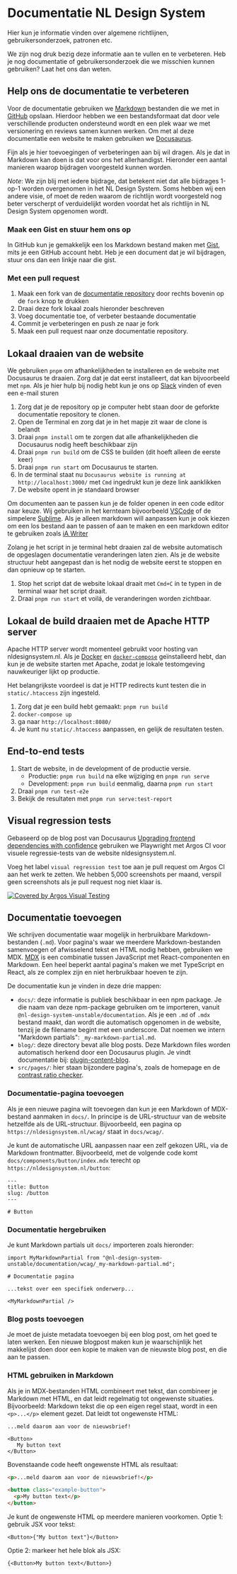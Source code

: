 # Documentatie NL Design System

Hier kun je informatie vinden over algemene richtlijnen, gebruikersonderzoek, patronen etc.

We zijn nog druk bezig deze informatie aan te vullen en te verbeteren. Heb je nog documentatie of gebruikersonderzoek die we misschien kunnen gebruiken? Laat het ons dan weten.

## Help ons de documentatie te verbeteren

Voor de documentatie gebruiken we [Markdown](https://www.markdownguide.org/basic-syntax/) bestanden die we met in [GitHub](https://github.com/nl-design-system/documentatie) opslaan. Hierdoor hebben we een bestandsformaat dat door vele verschillende producten ondersteund wordt en een plek waar we met versionering en reviews samen kunnen werken.
Om met al deze documentatie een website te maken gebruiken we [Docusaurus](https://docusaurus.io).

Fijn als je hier toevoegingen of verbeteringen aan bij wil dragen. Als je dat in Markdown kan doen is dat voor ons het allerhandigst.
Hieronder een aantal manieren waarop bijdragen voorgesteld kunnen worden.

_Note_: We zijn blij met iedere bijdrage, dat betekent niet dat alle bijdrages 1-op-1 worden overgenomen in het NL Design System. Soms hebben wij een andere visie, of moet de reden waarom de richtlijn wordt voorgesteld nog beter verscherpt of verduidelijkt worden voordat het als richtlijn in NL Design System opgenomen wordt.

### Maak een Gist en stuur hem ons op

In GitHub kun je gemakkelijk een los Markdown bestand maken met [Gist](https://gist.github.com), mits je een GitHub account hebt.
Heb je een document dat je wil bijdragen, stuur ons dan een linkje naar die gist.

### Met een pull request

1. Maak een fork van de [documentatie repository](https://github.com/nl-design-system/documentatie) door rechts bovenin op de `fork` knop te drukken
2. Draai deze fork lokaal zoals hieronder beschreven
3. Voeg documentatie toe, of verbeter bestaande documentatie
4. Commit je verbeteringen en push ze naar je fork <!-- TODO: Commit guidelines-->
5. Maak een pull request naar onze documentatie repository. <!-- TODO: PR guidelines-->

## Lokaal draaien van de website

We gebruiken `pnpm` om afhankelijkheden te installeren en de website met Docusaurus te draaien. Zorg dat je dat eerst installeert, dat kan bijvoorbeeld met `npm`.
Als je hier hulp bij nodig hebt kun je ons op [Slack](https://praatmee.codefor.nl) vinden of even een e-mail sturen

1. Zorg dat je de repository op je computer hebt staan door de geforkte documentatie repository te clonen.
2. Open de Terminal en zorg dat je in het mapje zit waar de clone is belandt
3. Draai `pnpm install` om te zorgen dat alle afhankelijkheden die Docusaurus nodig heeft beschikbaar zijn
4. Draai `pnpm run build` om de CSS te builden (dit hoeft alleen de eerste keer)
5. Draai `pnpm run start` om Docusaurus te starten.
6. In de terminal staat nu `Docusaurus website is running at http://localhost:3000/` met `Cmd` ingedrukt kun je deze link aanklikken
7. De website opent in je standaard browser

Om documenten aan te passen kun je de folder openen in een code editor naar keuze. Wij gebruiken in het kernteam bijvoorbeeld [VSCode](https://code.visualstudio.com) of de simpelere [Sublime](https://www.sublimetext.com).
Als je alleen markdown will aanpassen kun je ook kiezen om een los bestand aan te passen of aan te maken en een markdown editor te gebruiken zoals [iA Writer](https://ia.net/writer)

Zolang je het script in je terminal hebt draaien zal de website automatisch de opgeslagen documentatie veranderingen laten zien.
Als je de website structuur hebt aangepast dan is het nodig de website eerst te stoppen en dan opnieuw op te starten.

1. Stop het script dat de website lokaal draait met `Cmd+C` in te typen in de terminal waar het script draait.
2. Draai `pnpm run start` et voilá, de veranderingen worden zichtbaar.

## Lokaal de build draaien met de Apache HTTP server

Apache HTTP server wordt momenteel gebruikt voor hosting van nldesignsystem.nl. Als je [Docker](https://docs.docker.com/desktop/) en [`docker-compose`](https://docs.docker.com/compose/install/) geïnstalleerd hebt, dan kun je de website starten met Apache, zodat je lokale testomgeving nauwkeuriger lijkt op productie.

Het belangrijkste voordeel is dat je HTTP redirects kunt testen die in `static/.htaccess` zijn ingesteld.

1. Zorg dat je een build hebt gemaakt: `pnpm run build`
2. `docker-compose up`
3. ga naar `http://localhost:8080/`
4. Je kunt nu `static/.htaccess` aanpassen, en gelijk de resultaten testen.

## End-to-end tests

1. Start de website, in de development of de productie versie.
   - Productie: `pnpm run build` na elke wijziging en `pnpm run serve`
   - Development: `pnpm run build` eenmalig, daarna `pnpm run start`
2. Draai `pnpm run test-e2e`
3. Bekijk de resultaten met `pnpm run serve:test-report`

## Visual regression tests

Gebaseerd op de blog post van Docusaurus [Upgrading frontend dependencies with confidence](https://docusaurus.io/blog/upgrading-frontend-dependencies-with-confidence-using-visual-regression-testing) gebruiken we Playwright met Argos CI voor visuele regressie-tests van de website nldesignsystem.nl.

Voeg het label `visual regression test` toe aan je pull request om Argos CI aan het werk te zetten. We hebben 5,000 screenshots per maand, verspil geen screenshots als je pull request nog niet klaar is.

[![Covered by Argos Visual Testing](https://argos-ci.com/badge-large.svg)](https://app.argos-ci.com/nl-design-system-ci/nldesignsystem.nl/reference)

## Documentatie toevoegen

We schrijven documentatie waar mogelijk in herbruikbare Markdown-bestanden (`.md`). Voor pagina's waar we meerdere Markdown-bestanden samenvoegen of afwisselend tekst en HTML nodig hebben, gebruiken we MDX. [MDX](https://mdxjs.com) is een combinatie tussen JavaScript met React-componenten en Markdown. Een heel beperkt aantal pagina's maken we met TypeScript en React, als ze complex zijn en niet herbruikbaar hoeven te zijn.

De documentatie kun je vinden in deze drie mappen:

- `docs/`: deze informatie is publiek beschikbaar in een npm package. Je die naam van deze npm-package gebruiken om te importeren, vanuit `@nl-design-system-unstable/documentation`. Als je een `.md` of `.mdx` bestand maakt, dan wordt die automatisch opgenomen in de website, tenzij je de filename begint met een underscore. Dat noemen we intern "Markdown partials": `_my-markdown-partial.md`.
- `blog/`: deze directory bevat alle blog posts. Deze Markdown files worden automatisch herkend door een Docusaurus plugin. Je vindt documentatie bij: [plugin-content-blog](https://docusaurus.io/docs/api/plugins/@docusaurus/plugin-content-blog).
- `src/pages/`: hier staan bijzondere pagina's, zoals de homepage en de [contrast ratio checker](http://nldesignsystem.nl/contrast/).

### Documentatie-pagina toevoegen

Als je een nieuwe pagina wilt toevoegen dan kun je een Markdown of MDX-bestand aanmaken in `docs/`. In principe is de URL-structuur van de website hetzelfde als de URL-structuur. Bijvoorbeeld, een pagina op `https://nldesignsystem.nl/wcag/` staat in `docs/wcag/`.

Je kunt de automatische URL aanpassen naar een zelf gekozen URL, via de Markdown frontmatter. Bijvoorbeeld, met de volgende code komt `docs/components/button/index.mdx` terecht op `https://nldesignsystem.nl/button`:

```mdx
---
title: Button
slug: /button
---

# Button
```

### Documentatie hergebruiken

Je kunt Markdown partials uit `docs/` importeren zoals hieronder:

```mdx
import MyMarkdownPartial from "@nl-design-system-unstable/documentation/wcag/_my-markdown-partial.md";

# Documentatie pagina

...tekst over een specifiek onderwerp...

<MyMarkdownPartial />
```

### Blog posts toevoegen

Je moet de juiste metadata toevoegen bij een blog post, om het goed te laten werken. Een nieuwe blogpost maken kun je waarschijnlijk het makkelijst doen door een kopie te maken van de nieuwste blog post, en die aan te passen.

### HTML gebruiken in Markdown

Als je in MDX-bestanden HTML combineert met tekst, dan combineer je Markdown met HTML, en dat leidt regelmatig tot ongewenste situaties. Bijvoorbeeld: Markdown tekst die op een eigen regel staat, wordt in een `<p>...</p>` element gezet. Dat leidt tot ongewenste HTML:

<!-- use `text` to avoid Prettier formatting -->

```text
...meld daarom aan voor de nieuwsbrief!

<Button>
   My button text
</Button>
```

Bovenstaande code heeft ongewenste HTML als resultaat:

```html
<p>...meld daarom aan voor de nieuwsbrief!</p>

<button class="example-button">
  <p>My button text</p>
</button>
```

Je kunt de ongewenste HTML op meerdere manieren voorkomen. Optie 1: gebruik JSX voor tekst:

```mdx
<Button>{"My button text"}</Button>
```

Optie 2: markeer het hele blok als JSX:

```mdx
{<Button>My button text</Button>}
```
